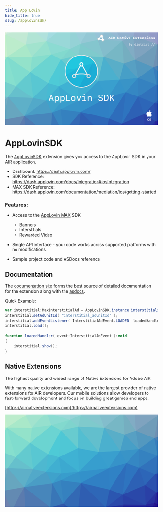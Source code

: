 ```yaml
---
title: App Lovin
hide_title: true
slug: /applovinsdk/
---
```


![](images/hero.png)

# AppLovinSDK

The [AppLovinSDK](https://airnativeextensions.com/extension/com.distriqt.AppLovinSDK) extension 
gives you access to the AppLovin SDK in your AIR application.


- Dashboard: https://dash.applovin.com/
- SDK Reference: https://dash.applovin.com/docs/integration#iosIntegration
- MAX SDK Reference: https://dash.applovin.com/documentation/mediation/ios/getting-started


### Features:

- Access to the [AppLovin MAX](https://www.applovin.com/max/) SDK:
    - Banners
    - Interstitials
    - Rewarded Video

- Single API interface - your code works across supported platforms with no modifications
- Sample project code and ASDocs reference



## Documentation

The [documentation site](https://docs.airnativeextensions.com/docs/applovinsdk/) forms the best source of detailed documentation for the extension along with the [asdocs](https://docs.airnativeextensions.com/asdocs/applovinsdk/). 


Quick Example: 

```actionscript
var interstitial:MaxInterstitialAd = AppLovinSDK.instance.interstitials.createMaxInterstitialAd();
interstitial.setAdUnitId( "interstitial_adUnitId" );
interstitial.addEventListener( InterstitialAdEvent.LOADED, loadedHandler );
interstitial.load();

function loadedHandler( event:InterstitialAdEvent ):void
{
	interstitial.show();
}
```


## Native Extensions

The highest quality and widest range of Native Extensions for Adobe AIR

With many native extensions available, we are the largest provider of native extensions for AIR developers. 
Our mobile solutions allow developers to fast-forward development and focus on building great games and apps.

[https://airnativeextensions.com](https://airnativeextensions.com)



![](images/promo.png)

